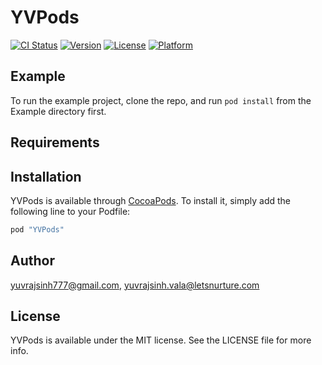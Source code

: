 # YVPods

[![CI Status](http://img.shields.io/travis/yuvrajsinh777@gmail.com/YVPods.svg?style=flat)](https://travis-ci.org/yuvrajsinh777@gmail.com/YVPods)
[![Version](https://img.shields.io/cocoapods/v/YVPods.svg?style=flat)](http://cocoapods.org/pods/YVPods)
[![License](https://img.shields.io/cocoapods/l/YVPods.svg?style=flat)](http://cocoapods.org/pods/YVPods)
[![Platform](https://img.shields.io/cocoapods/p/YVPods.svg?style=flat)](http://cocoapods.org/pods/YVPods)

## Example

To run the example project, clone the repo, and run `pod install` from the Example directory first.

## Requirements

## Installation

YVPods is available through [CocoaPods](http://cocoapods.org). To install
it, simply add the following line to your Podfile:

```ruby
pod "YVPods"
```

## Author

yuvrajsinh777@gmail.com, yuvrajsinh.vala@letsnurture.com

## License

YVPods is available under the MIT license. See the LICENSE file for more info.
